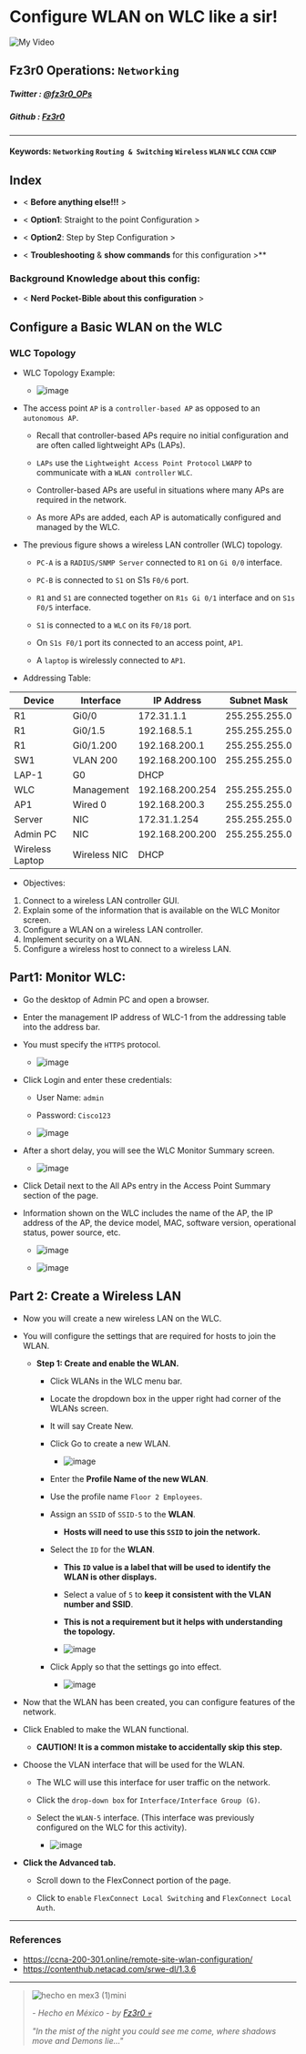 
# Configure WLAN on WLC like a sir!

![My Video](https://user-images.githubusercontent.com/94720207/165892585-b830998d-d7c5-43b4-a3ad-f71a07b9077e.gif)

## Fz3r0 Operations: `Networking`

##### Twitter  : [@fz3r0_OPs](https://twitter.com/Fz3r0_OPs) 
##### Github  : [Fz3r0](https://github.com/fz3r0) 

---

#### Keywords: `Networking` `Routing & Switching` `Wireless` `WLAN` `WLC` `CCNA` `CCNP` 
  
## Index

- < **Before anything else!!!** >

- < **Option1**: Straight to the point Configuration >

- < **Option2**: Step by Step Configuration >

- < **Troubleshooting** & **show commands** for this configuration >** 

### Background Knowledge about this config:

- < **Nerd Pocket-Bible about this configuration** >

## Configure a Basic WLAN on the WLC

### WLC Topology

- WLC Topology Example:

    - ![image](https://user-images.githubusercontent.com/94720207/172299671-b0336dea-5fec-427b-996a-43cce68c9da2.png)
 
- The access point `AP` is a `controller-based AP` as opposed to an `autonomous AP`. 

    - Recall that controller-based APs require no initial configuration and are often called lightweight APs (LAPs). 
    
    - `LAPs` use the `Lightweight Access Point Protocol` `LWAPP` to communicate with a `WLAN controller` `WLC`. 
    
    - Controller-based APs are useful in situations where many APs are required in the network. 
    
    - As more APs are added, each AP is automatically configured and managed by the WLC.

- The previous figure shows a wireless LAN controller (WLC) topology. 

    - `PC-A` is a `RADIUS/SNMP Server` connected to `R1` on `Gi 0/0` interface. 

    - `PC-B` is connected to `S1` on S1s `F0/6` port. 
    
    - `R1` and `S1` are connected together on `R1s Gi 0/1` interface and on `S1s F0/5` interface. 
    
    - `S1` is connected to a `WLC` on its `F0/18` port. 
    
    - On `S1s F0/1` port its connected to an access point, `AP1`. 
    
    - A `laptop` is wirelessly connected to `AP1`.

- Addressing Table: 

| **Device**      | **Interface** | **IP Address**  | **Subnet Mask**  |
|-----------------|---------------|-----------------|------------------|
| R1              | Gi0/0         | 172.31.1.1      | 255.255.255.0    |
| R1              | Gi0/1.5       | 192.168.5.1     | 255.255.255.0    |
| R1              | Gi0/1.200     | 192.168.200.1   | 255.255.255.0    |
| SW1             | VLAN 200      | 192.168.200.100 | 255.255.255.0    |
| LAP-1           | G0	          | DHCP            |                  |
| WLC             | Management    | 192.168.200.254 | 255.255.255.0    |
| AP1             | Wired 0       | 192.168.200.3   | 255.255.255.0    |
| Server          | NIC           | 172.31.1.254    | 255.255.255.0    |
| Admin PC        | NIC           | 192.168.200.200 | 255.255.255.0    |
| Wireless Laptop | Wireless NIC  | DHCP            |                  |

- Objectives:

1. Connect to a wireless LAN controller GUI.
2. Explain some of the information that is available on the WLC Monitor screen.
3. Configure a WLAN on a wireless LAN controller.
4. Implement security on a WLAN.
5. Configure a wireless host to connect to a wireless LAN.

## Part1: Monitor WLC:

- Go the desktop of Admin PC and open a browser. 

- Enter the management IP address of WLC-1 from the addressing table into the address bar. 

- You must specify the `HTTPS` protocol.

    - ![image](https://user-images.githubusercontent.com/94720207/172300557-30b63ce3-d8d5-4370-ac47-0dce015373aa.png)

- Click Login and enter these credentials: 

    - User Name: `admin`
    
    - Password: `Cisco123`
    
    - ![image](https://user-images.githubusercontent.com/94720207/172300785-64fe6db2-44a9-48dd-8e9c-281b484abda3.png)
 
- After a short delay, you will see the WLC Monitor Summary screen.

    - ![image](https://user-images.githubusercontent.com/94720207/172300904-155d1974-7641-4b0f-bfb2-29fcf89fd2ea.png)

- Click Detail next to the All APs entry in the Access Point Summary section of the page.

- Information shown on the WLC includes the name of the AP, the IP address of the AP, the device model, MAC, software version, operational status, power source, etc.

    - ![image](https://user-images.githubusercontent.com/94720207/172301143-e7b39d71-21d1-482c-aa12-94266234d950.png)

    - ![image](https://user-images.githubusercontent.com/94720207/172301294-bf12f30c-9f80-4b90-85d1-695a42bb1e91.png)

## Part 2: Create a Wireless LAN

- Now you will create a new wireless LAN on the WLC. 

- You will configure the settings that are required for hosts to join the WLAN.

    - **Step 1: Create and enable the WLAN.**

        - Click WLANs in the WLC menu bar. 
        
        - Locate the dropdown box in the upper right had corner of the WLANs screen. 
        
        - It will say Create New. 
        
        - Click Go to create a new WLAN.
        
            - ![image](https://user-images.githubusercontent.com/94720207/172306153-03dfe76c-e604-4ea5-b50a-e90c08826e38.png)

        - Enter the **Profile Name of the new WLAN**. 
        
        - Use the profile name `Floor 2 Employees`. 
        
        - Assign an `SSID` of `SSID-5` to the **WLAN**. 
        
            - **Hosts will need to use this `SSID` to join the network.**

        - Select the `ID` for the **WLAN**. 
        
            - **This `ID` value is a label that will be used to identify the WLAN is other displays.** 
        
            - Select a value of `5` to **keep it consistent with the VLAN number and SSID**. 
            
            - **This is not a requirement but it helps with understanding the topology.**
                
            - ![image](https://user-images.githubusercontent.com/94720207/172305916-4c8a32c8-9fd9-4235-853a-3158ed47542e.png)

        - Click Apply so that the settings go into effect.
        
            - ![image](https://user-images.githubusercontent.com/94720207/172306258-77a031f9-0f90-4ec6-a147-85edce9ad16f.png)
 
- Now that the WLAN has been created, you can configure features of the network.

- Click Enabled to make the WLAN functional. 

    - **CAUTION! It is a common mistake to accidentally skip this step.**

- Choose the VLAN interface that will be used for the WLAN. 

    - The WLC will use this interface for user traffic on the network. 
    
    - Click the `drop-down box` for `Interface/Interface Group (G)`.
    
    -  Select the `WLAN-5` interface. (This interface was previously configured on the WLC for this activity).
    
        - ![image](https://user-images.githubusercontent.com/94720207/172306660-5782bd51-314b-4bcf-8931-b8f1899e7c50.png)

- **Click the Advanced tab.**

    - Scroll down to the FlexConnect portion of the page. 
    
    - Click to `enable` `FlexConnect Local Switching` and `FlexConnect Local Auth`.





---

### References

- https://ccna-200-301.online/remote-site-wlan-configuration/
- https://contenthub.netacad.com/srwe-dl/1.3.6

---

> ![hecho en mex3 (1)mini](https://user-images.githubusercontent.com/94720207/163919294-2754caa3-c98c-4df3-b782-00703e4d3343.png)
>
> _- Hecho en México - by [Fz3r0 💀](https://github.com/Fz3r0/)_ 
>
> _"In the mist of the night you could see me come, where shadows move and Demons lie..."_ 
